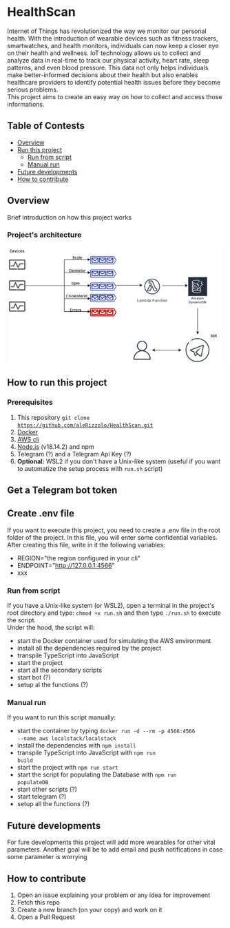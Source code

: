 # HealthScan

Internet of Things has revolutionized the way we monitor our personal health. With the introduction of wearable devices such as fitness trackers, smartwatches, and health monitors, individuals can now keep a closer eye on their health and wellness. IoT technology allows us to collect and analyze data in real-time to track our physical activity, heart rate, sleep patterns, and even blood pressure. This data not only helps individuals make better-informed decisions about their health but also enables healthcare providers to identify potential health issues before they become serious problems.<br>
This project aims to create an easy way on how to collect and access those informations.

## Table of Contests
- [Overview](#overview)<br>
- [Run this project](#how-to-run-this-project)
    - [Run from script](#executing-from-script) 
    - [Manual run](#manual-run)
- [Future developments](#future-developments)
- [How to contribute](#how-to-contribute)

## Overview
Brief introduction on how this project works

### Project's architecture

![architecture](./images/architecture.png)

## How to run this project
### Prerequisites
1. This repository <code>git clone https://github.com/aleRizzolo/HealthScan.git</code>
2. [Docker](https://www.docker.com/)
3. [AWS cli](https://aws.amazon.com/it/cli/)
4. [Node.js](https://nodejs.org/it) (v18.14.2) and npm  
5. Telegram (?) and a Telegram Api Key (?)  
6. **Optional:** WSL2 if you don't have a Unix-like system (useful if you want to automatize the setup process with <code>run.sh</code> script)

## Get a Telegram bot token

## Create .env file
If you want to execute this project, you need to create a .env file in the root folder of the project. In this file, you will enter some confidential variables.<br>
After creating this file, write in it the following variables:
- REGION="the region configured in your cli"
- ENDPOINT="http://127.0.0.1:4566" 
- xxx

### Run from script
If you have a Unix-like system (or WSL2), open a terminal in the project's root directory and type: <code>chmod +x run.sh</code> and then type <code>./run.sh</code> to execute the script.<br>
Under the hood, the script will: 
- start the Docker container used for simulating the AWS environment
- install all the dependencies required by the project 
- transpile TypeScript into JavaScript
- start the project
- start all the secondary scripts
- start bot (?)
- setup al the functions (?)

### Manual run
If you want to run this script manually:
- start the container by typing <code>docker run -d --rm -p 4566:4566 --name aws localstack/localstack </code>
- install the dependencies with <code>npm install</code>
- transpile TypeScript into JavaScript with <code>npm run build</code>
- start the project with <code>npm run start</code>
- start the script for populating the Database with <code>npm run populateDB</code>
- start other scripts (?)
- start telegram (?)
- setup all the functions (?)

## Future developments
For fure developments this project will add more wearables for other vital parameters. Another goal will be to add email and push notifications in case some parameter is worrying

## How to contribute
1. Open an issue explaining your problem or any idea for improvement
2. Fetch this repo 
3. Create a new branch (on your copy) and work on it
4. Open a Pull Request